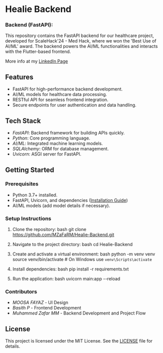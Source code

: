 # Healie Backend

### **Backend (FastAPI):**

This repository contains the FastAPI backend for our healthcare project, developed for ScaleHack'24 - Med Hack, where we won the 'Best Use of AI/ML' award. The backend powers the AI/ML functionalities and interacts with the Flutter-based frontend.

More info at my [LinkedIn Page](https://www.linkedin.com/posts/muhammed-zafar-mm_fastapi-django-scalehack24-activity-7189685764220149760-hd5w)

## Features
- FastAPI for high-performance backend development.
- AI/ML models for healthcare data processing.
- RESTful API for seamless frontend integration.
- Secure endpoints for user authentication and data handling.

## Tech Stack
- *FastAPI*: Backend framework for building APIs quickly.
- *Python*: Core programming language.
- *AI/ML*: Integrated machine learning models.
- *SQLAlchemy*: ORM for database management.
- *Uvicorn*: ASGI server for FastAPI.

## Getting Started

### Prerequisites
- Python 3.7+ installed.
- FastAPI, Uvicorn, and dependencies ([Installation Guide](https://fastapi.tiangolo.com/tutorial/))
- AI/ML models (add model details if necessary).

### Setup Instructions
1. Clone the repository:
   bash
   git clone https://github.com/MZaFaRM/Healie-Backend.git
   
2. Navigate to the project directory:
   bash
   cd Healie-Backend
   
3. Create and activate a virtual environment:
   bash
   python -m venv venv
   source venv/bin/activate  # On Windows use `venv\Scripts\activate`
   
4. Install dependencies:
   bash
   pip install -r requirements.txt
   
5. Run the application:
   bash
   uvicorn main:app --reload

### Contributors
- *MOOSA FAYAZ* - UI Design
- *Basith P* - Frontend Development
- *Muhammed Zafar MM* - Backend Development and Project Flow

## License
This project is licensed under the MIT License. See the [LICENSE](LICENSE) file for details.
